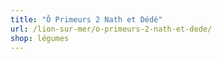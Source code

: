 ```yaml
---
title: "Ô Primeurs 2 Nath et Dédé"
url: /lion-sur-mer/o-primeurs-2-nath-et-dede/
shop: légumes
---
```

